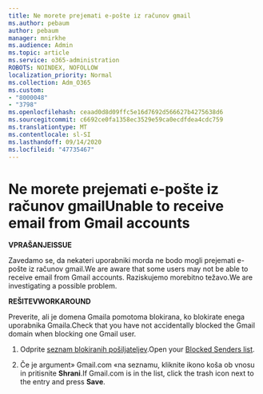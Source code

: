 ```yaml
---
title: Ne morete prejemati e-pošte iz računov gmail
ms.author: pebaum
author: pebaum
manager: mnirkhe
ms.audience: Admin
ms.topic: article
ms.service: o365-administration
ROBOTS: NOINDEX, NOFOLLOW
localization_priority: Normal
ms.collection: Adm_O365
ms.custom:
- "8000048"
- "3798"
ms.openlocfilehash: ceaad0d8d09ffc5e16d7692d566627b4275638d6
ms.sourcegitcommit: c6692ce0fa1358ec3529e59ca0ecdfdea4cdc759
ms.translationtype: MT
ms.contentlocale: sl-SI
ms.lasthandoff: 09/14/2020
ms.locfileid: "47735467"
---
```

# <a name="unable-to-receive-email-from-gmail-accounts"></a><span data-ttu-id="22857-102">Ne morete prejemati e-pošte iz računov gmail</span><span class="sxs-lookup"><span data-stu-id="22857-102">Unable to receive email from Gmail accounts</span></span>

<span data-ttu-id="22857-103">**VPRAŠANJE**</span><span class="sxs-lookup"><span data-stu-id="22857-103">**ISSUE**</span></span>

<span data-ttu-id="22857-104">Zavedamo se, da nekateri uporabniki morda ne bodo mogli prejemati e-pošte iz računov gmail.</span><span class="sxs-lookup"><span data-stu-id="22857-104">We are aware that some users may not be able to receive email from Gmail accounts.</span></span> <span data-ttu-id="22857-105">Raziskujemo morebitno težavo.</span><span class="sxs-lookup"><span data-stu-id="22857-105">We are investigating a possible problem.</span></span>

<span data-ttu-id="22857-106">**REŠITEV**</span><span class="sxs-lookup"><span data-stu-id="22857-106">**WORKAROUND**</span></span>

<span data-ttu-id="22857-107">Preverite, ali je domena Gmaila pomotoma blokirana, ko blokirate enega uporabnika Gmaila.</span><span class="sxs-lookup"><span data-stu-id="22857-107">Check that you have not accidentally blocked the Gmail domain when blocking one Gmail user.</span></span>

1. <span data-ttu-id="22857-108">Odprite [seznam blokiranih pošiljateljev](https://go.microsoft.com/fwlink/?linkid=2121010).</span><span class="sxs-lookup"><span data-stu-id="22857-108">Open your [Blocked Senders list](https://go.microsoft.com/fwlink/?linkid=2121010).</span></span>

2. <span data-ttu-id="22857-109">Če je argument» Gmail.com «na seznamu, kliknite ikono koša ob vnosu in pritisnite **Shrani**.</span><span class="sxs-lookup"><span data-stu-id="22857-109">If Gmail.com is in the list, click the trash icon next to the entry and press **Save**.</span></span>
